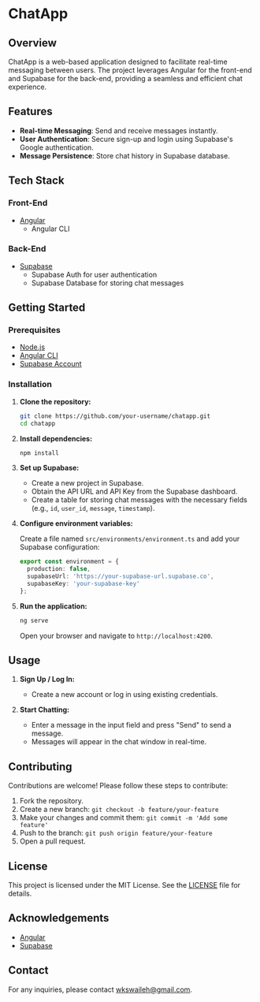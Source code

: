 # ChatApp

## Overview

ChatApp is a web-based application designed to facilitate real-time messaging between users. The project leverages Angular for the front-end and Supabase for the back-end, providing a seamless and efficient chat experience. 

## Features

- **Real-time Messaging**: Send and receive messages instantly.
- **User Authentication**: Secure sign-up and login using Supabase's Google authentication.
- **Message Persistence**: Store chat history in Supabase database.

## Tech Stack

### Front-End

- [Angular](https://angular.io/)
  - Angular CLI

### Back-End

- [Supabase](https://supabase.io/)
  - Supabase Auth for user authentication
  - Supabase Database for storing chat messages

## Getting Started

### Prerequisites

- [Node.js](https://nodejs.org/)
- [Angular CLI](https://angular.io/cli)
- [Supabase Account](https://supabase.io/)

### Installation

1. **Clone the repository:**

    ```sh
    git clone https://github.com/your-username/chatapp.git
    cd chatapp
    ```

2. **Install dependencies:**

    ```sh
    npm install
    ```

3. **Set up Supabase:**

   - Create a new project in Supabase.
   - Obtain the API URL and API Key from the Supabase dashboard.
   - Create a table for storing chat messages with the necessary fields (e.g., `id`, `user_id`, `message`, `timestamp`).

4. **Configure environment variables:**

    Create a file named `src/environments/environment.ts` and add your Supabase configuration:

    ```typescript
    export const environment = {
      production: false,
      supabaseUrl: 'https://your-supabase-url.supabase.co',
      supabaseKey: 'your-supabase-key'
    };
    ```

5. **Run the application:**

    ```sh
    ng serve
    ```

    Open your browser and navigate to `http://localhost:4200`.

## Usage

1. **Sign Up / Log In:**
   - Create a new account or log in using existing credentials.

2. **Start Chatting:**
   - Enter a message in the input field and press "Send" to send a message.
   - Messages will appear in the chat window in real-time.

## Contributing

Contributions are welcome! Please follow these steps to contribute:

1. Fork the repository.
2. Create a new branch: `git checkout -b feature/your-feature`
3. Make your changes and commit them: `git commit -m 'Add some feature'`
4. Push to the branch: `git push origin feature/your-feature`
5. Open a pull request.

## License

This project is licensed under the MIT License. See the [LICENSE](LICENSE) file for details.

## Acknowledgements

- [Angular](https://angular.io/)
- [Supabase](https://supabase.io/)

## Contact

For any inquiries, please contact [wkswaileh@gmail.com](mailto:wkswaileh@gmail.com).
